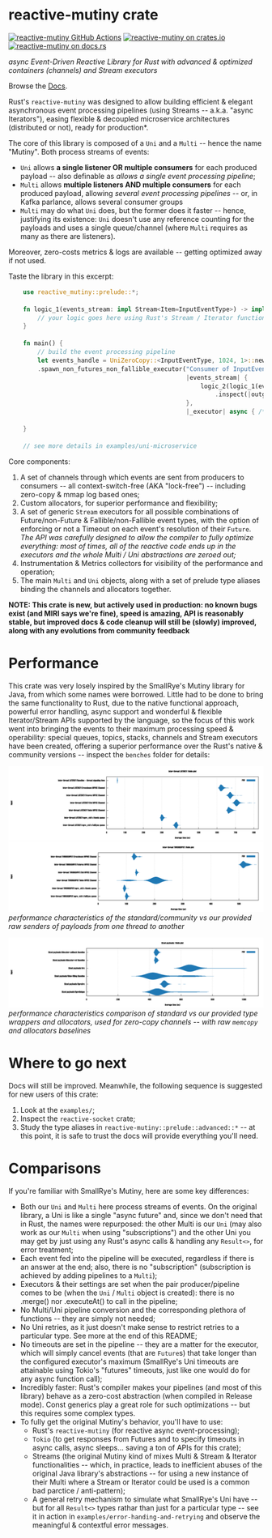 # reactive-mutiny crate

[gh-image]: https://github.com/zertyz/reactive-mutiny/workflows/Rust/badge.svg
[gh-checks]: https://github.com/zertyz/reactive-mutiny/actions/workflows/rust.yml
[cratesio-image]: https://img.shields.io/crates/v/reactive-mutiny.svg
[cratesio]: https://crates.io/crates/reactive-mutiny
[docsrs-image]: https://docs.rs/reactive-mutiny/badge.svg
[docsrs]: https://docs.rs/reactive-mutiny

[![reactive-mutiny GitHub Actions][gh-image]][gh-checks]
[![reactive-mutiny on crates.io][cratesio-image]][cratesio]
[![reactive-mutiny on docs.rs][docsrs-image]][docsrs]

*async Event-Driven Reactive Library for Rust with advanced & optimized containers (channels) and Stream executors*

Browse the [Docs][docsrs].

Rust's `reactive-mutiny` was designed to allow building efficient & elegant asynchronous event processing pipelines (using
Streams -- a.k.a. "async Iterators"), easing flexible & decoupled microservice architectures (distributed or not), ready for production*.

The core of this library is composed of a `Uni` and a `Multi` -- hence the name "Mutiny". Both process streams of events:
  - `Uni` allows **a single listener OR multiple consumers** for each produced payload -- also definable as *allows a single event processing pipeline*;
  - `Multi` allows **multiple listeners AND multiple consumers** for each produced payload, allowing *several event processing pipelines*
    -- or, in Kafka parlance, allows several consumer groups
  - `Multi` may do what `Uni` does, but the former does it faster -- hence, justifying its existence: `Uni` doesn't use any
    reference counting for the payloads and uses a single queue/channel (where `Multi` requires as many as there are listeners).

Moreover, zero-costs metrics & logs are available -- getting optimized away if not used.

Taste the library in this excerpt:

```rust
    use reactive_mutiny::prelude::*;

    fn logic_1(events_stream: impl Stream<Item=InputEventType>) -> impl Stream<Item=OutputEventType> {
        // your logic goes here using Rust's Stream / Iterator functions
    }

    fn main() {
        // build the event processing pipeline
        let events_handle = UniZeroCopy::<InputEventType, 1024, 1>::new()
        .spawn_non_futures_non_fallible_executor("Consumer of InputEventType and issiuer of OutputEventType",
                                                 |events_stream| {
                                                     logic_2(logic_1(events_stream))
                                                         .inspect(|outgoing_event| send(outgoing_event))
                                                 },
                                                 |_executor| async { /* on-close logic */ });

    }

    // see more details in examples/uni-microservice
```

Core components:
  1) A set of channels through which events are sent from producers to consumers -- all context-switch-free (AKA "lock-free") -- including zero-copy & mmap log based ones;
  2) Custom allocators, for superior performance and flexibility;
  3) A set of generic `Stream` executors for all possible combinations of Future/non-Future & Fallible/non-Fallible event types, with the option of enforcing or not a Timeout on each event's resolution of their `Future`. *The API was carefully designed to allow the compiler to fully optimize everything: most of times, all of the reactive code ends up in the executors and the whole Multi / Uni abstractions are zeroed out;*
  4) Instrumentation & Metrics collectors for visibility of the performance and operation;
  5) The main `Multi` and `Uni` objects, along with a set of prelude type aliases binding the channels and allocators together.


**NOTE: This crate is new, but actively used in production: no known bugs exist (and MIRI says we're fine), speed is amazing, API is reasonably stable, but improved docs & code cleanup will still be (slowly) improved, along with any evolutions from community feedback**


# Performance

This crate was very losely inspired by the SmallRye's Mutiny library for Java, from which some names were borrowed.
Little had to be done to bring the same functionality to Rust, due to the native functional approach, powerful error
handling, async support and wonderful & flexible Iterator/Stream APIs supported by the language, so the focus of this work went into
bringing the events to their maximum processing speed & operability: special queues, topics, stacks, channels and Stream executors have
been created, offering a superior performance over the Rust's native & community versions -- inspect the `benches` folder for details:

![reactive-mutiny's channels latencies](screenshots/channels_latencies.png)
![reactive-mutiny's channels throughput](screenshots/channels_throughput.png)
*performance characteristics of the standard/community vs our provided raw senders of payloads from one thread to another*

![reactive-mutiny's allocators & type wrappers](screenshots/allocators_and_type_wrappers.png)
*performance characteristics comparison of standard vs our provided type wrappers and allocators, used for zero-copy channels -- with raw `memcopy` and allocators baselines*

# Where to go next

Docs will still be improved. Meanwhile, the following sequence is suggested for new users of this crate:
  1) Look at the `examples/`;
  2) Inspect the `reactive-socket` crate;
  3) Study the type aliases in `reactive-mutiny::prelude::advanced::*` -- at this point, it is safe to trust the docs will provide everything you'll need. 

# Comparisons

If you're familiar with SmallRye's Mutiny, here are some key differences:
  - Both our `Uni` and `Multi` here process streams of events. On the original library, a Uni is like a single
    "async future" and, since we don't need that in Rust, the names were repurposed: the other Multi is our `Uni` (may also work as our `Multi` when using "subscriptions")
    and the other Uni you may get by just using any Rust's async calls & handling any `Result<>`, for error treatment;
  - Each event fed into the pipeline will be executed, regardless if there is an answer at the end; also, there is no "subscription"
    (subscription is achieved by adding pipelines to a `Multi`);
  - Executors & their settings are set when the pair producer/pipeline comes to be (when the `Uni` / `Multi` object is created): there
    is no .merge() nor .executeAt() to call in the pipeline;
  - No Multi/Uni pipeline conversion and the corresponding plethora of functions -- they are simply not needed;
  - No Uni retries, as it just doesn't make sense to restrict retries to a particular type. See more at the end of this README;
  - No timeouts are set in the pipeline -- they are a matter for the executor, which will simply cancel events (that are `Future`s) that take longer than the configured executor's maximum
    (SmallRye's Uni timeouts are attainable using Tokio's "futures" timeouts, just like one would do for any async function call);
  - Incredibly faster: Rust's compiler makes your pipelines (and most of this library) behave as a zero-cost abstraction (when compiled in Release mode). Const generics play a great
    role for such optimizations -- but this requires some complex types.
  - To fully get the original Mutiny's behavior, you'll have to use:
    - Rust's `reactive-mutiny` (for reactive async event-processing);
    - `Tokio` (to get responses from Futures and to specify timeouts in async calls, async sleeps... saving a ton of APIs for this crate);
    - Streams (the original Mutiny kind of mixes Multi & Stream & Iterator functionalities -- which, in practice, leads to inefficient abuses of
      the original Java library's abstractions -- for using a new instance of their Multi where a Stream or Iterator could be used is a common bad parctice / anti-pattern);
    - A general retry mechanism to simulate what SmallRye's Uni have -- but for all `Result<>` types rathar than just for a particular type --
      see it in action in `examples/error-handing-and-retrying` and observe the meaningful & contextful error messages.
